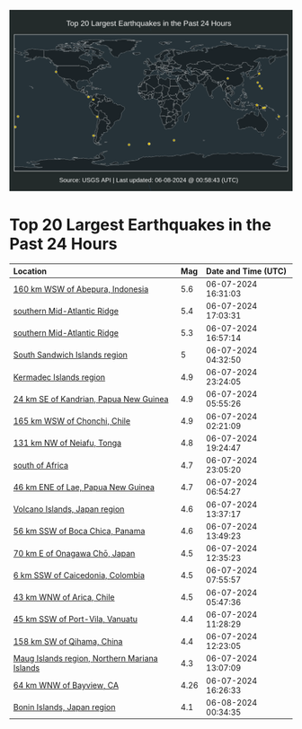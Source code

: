 ![Map](./map.png)

# Top 20 Largest Earthquakes in the Past 24 Hours

| Location | Mag | Date and Time (UTC) |
|:---|:---|:---|
| [160 km WSW of Abepura, Indonesia](https://earthquake.usgs.gov/earthquakes/eventpage/us7000mr12) | 5.6 | 06-07-2024 16:31:03 |
| [southern Mid-Atlantic Ridge](https://earthquake.usgs.gov/earthquakes/eventpage/us7000mr1a) | 5.4 | 06-07-2024 17:03:31 |
| [southern Mid-Atlantic Ridge](https://earthquake.usgs.gov/earthquakes/eventpage/us7000mr18) | 5.3 | 06-07-2024 16:57:14 |
| [South Sandwich Islands region](https://earthquake.usgs.gov/earthquakes/eventpage/us7000mqvy) | 5 | 06-07-2024 04:32:50 |
| [Kermadec Islands region](https://earthquake.usgs.gov/earthquakes/eventpage/us7000mr3k) | 4.9 | 06-07-2024 23:24:05 |
| [24 km SE of Kandrian, Papua New Guinea](https://earthquake.usgs.gov/earthquakes/eventpage/us7000mqwc) | 4.9 | 06-07-2024 05:55:26 |
| [165 km WSW of Chonchi, Chile](https://earthquake.usgs.gov/earthquakes/eventpage/us7000mqvj) | 4.9 | 06-07-2024 02:21:09 |
| [131 km NW of Neiafu, Tonga](https://earthquake.usgs.gov/earthquakes/eventpage/us7000mr28) | 4.8 | 06-07-2024 19:24:47 |
| [south of Africa](https://earthquake.usgs.gov/earthquakes/eventpage/us7000mr3h) | 4.7 | 06-07-2024 23:05:20 |
| [46 km ENE of Lae, Papua New Guinea](https://earthquake.usgs.gov/earthquakes/eventpage/us7000mqwk) | 4.7 | 06-07-2024 06:54:27 |
| [Volcano Islands, Japan region](https://earthquake.usgs.gov/earthquakes/eventpage/us7000mqy0) | 4.6 | 06-07-2024 13:37:17 |
| [56 km SSW of Boca Chica, Panama](https://earthquake.usgs.gov/earthquakes/eventpage/us7000mqxx) | 4.6 | 06-07-2024 13:49:23 |
| [70 km E of Onagawa Chō, Japan](https://earthquake.usgs.gov/earthquakes/eventpage/us7000mqxl) | 4.5 | 06-07-2024 12:35:23 |
| [6 km SSW of Caicedonia, Colombia](https://earthquake.usgs.gov/earthquakes/eventpage/us7000mqwq) | 4.5 | 06-07-2024 07:55:57 |
| [43 km WNW of Arica, Chile](https://earthquake.usgs.gov/earthquakes/eventpage/us7000mqwb) | 4.5 | 06-07-2024 05:47:36 |
| [45 km SSW of Port-Vila, Vanuatu](https://earthquake.usgs.gov/earthquakes/eventpage/us7000mqxf) | 4.4 | 06-07-2024 11:28:29 |
| [158 km SW of Qihama, China](https://earthquake.usgs.gov/earthquakes/eventpage/us7000mqxi) | 4.4 | 06-07-2024 12:23:05 |
| [Maug Islands region, Northern Mariana Islands](https://earthquake.usgs.gov/earthquakes/eventpage/us7000mqxq) | 4.3 | 06-07-2024 13:07:09 |
| [64 km WNW of Bayview, CA](https://earthquake.usgs.gov/earthquakes/eventpage/nc75017417) | 4.26 | 06-07-2024 16:26:33 |
| [Bonin Islands, Japan region](https://earthquake.usgs.gov/earthquakes/eventpage/us7000mr3t) | 4.1 | 06-08-2024 00:34:35 |
